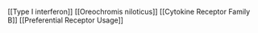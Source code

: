 [[Type I interferon]]
[[Oreochromis niloticus]]
[[Cytokine Receptor Family B]]
[[Preferential Receptor Usage]]
